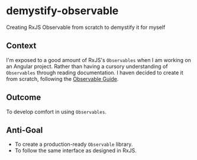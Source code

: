 # demystify-observable
Creating RxJS Observable from scratch to demystify it for myself

## Context
I'm exposed to a good amount of RxJS's `Observables` when I am working on an Angular project. Rather than having a cursory understanding of `Observables`
through reading documentation. I haven decided to create it from scratch, following the [Observable Guide](https://rxjs-dev.firebaseapp.com/guide/observable).

## Outcome
To develop comfort in using `Observables`.

## Anti-Goal
- To create a production-ready `Observable` library.
- To follow the same interface as designed in RxJS.
